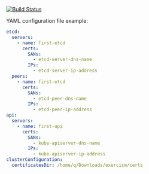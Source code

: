[![Build Status](https://travis-ci.com/preved911/kube-certs-gen.svg?branch=master)](https://travis-ci.com/preved911/kube-certs-gen)

YAML configuration file example:
```yaml
etcd:
  servers:
    - name: first-etcd
      certs:
        SANs: 
          - etcd-server-dns-name
        IPs:
          - etcd-server-ip-address
  peers:
    - name: first-etcd
      certs:
        SANs:
          - etcd-peer-dns-name
        IPs:
          - etcd-peer-ip-address
api:
  servers:
    - name: first-api
      certs:
        SANs:
          - kube-apiserver-dns-name
        IPs:
          - kube-apiserver-ip-address
clusterConfiguration:
  certificatesDir: /home/q/Downloads/exercism/certs
```
